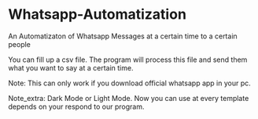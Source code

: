 # Whatsapp-Automatization
An Automatizaton of Whatsapp Messages at a certain time to a certain people

You can fill up a csv file. The program will process this file and send them what you want to say at a certain time.

Note: This can only work if you download official whatsapp app in your pc. 

Note_extra: Dark Mode or Light Mode. Now you can use at every template depends on your respond to our program.
